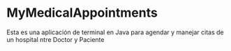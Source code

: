 # MyMedicalAppointments
Esta es una aplicación de terminal en Java para agendar y manejar citas de un hospital ntre Doctor y Paciente

